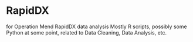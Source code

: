 # RapidDX
for Operation Mend RapidDX data analysis
Mostly R scripts, possibly some Python at some point, related to Data Cleaning, Data Analysis, etc.
